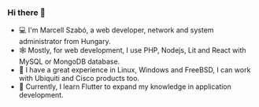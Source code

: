 ### Hi there 👋

- 💻 I'm Marcell Szabó, a web developer, network and system administrator from Hungary.
- 🕸 Mostly, for web development, I use PHP, Nodejs, Lit and React with MySQL or MongoDB database.
- 🐧 I have a great experience in Linux, Windows and FreeBSD, I can work with Ubiquiti and Cisco products too.
- 🌱 Currently, I learn Flutter to expand my knowledge in application development.
